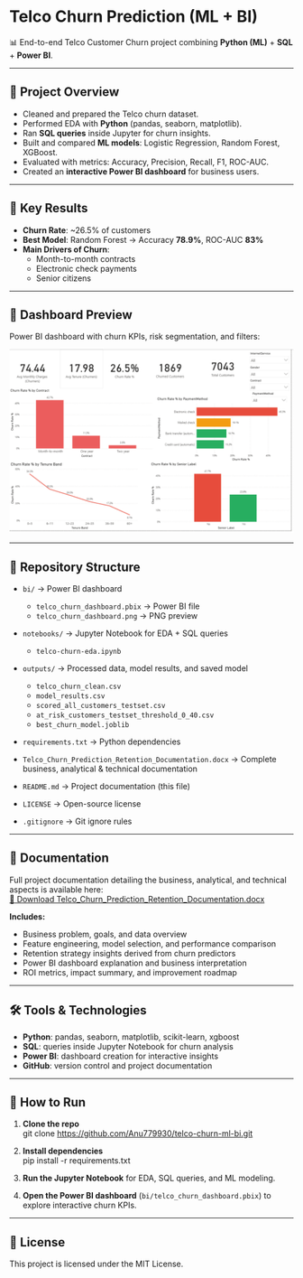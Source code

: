 # Telco Churn Prediction (ML + BI)

📊 End-to-end Telco Customer Churn project combining **Python (ML)** + **SQL** + **Power BI**.

---

## 🔹 Project Overview
- Cleaned and prepared the Telco churn dataset.  
- Performed EDA with **Python** (pandas, seaborn, matplotlib).  
- Ran **SQL queries** inside Jupyter for churn insights.  
- Built and compared **ML models**: Logistic Regression, Random Forest, XGBoost.  
- Evaluated with metrics: Accuracy, Precision, Recall, F1, ROC-AUC.  
- Created an **interactive Power BI dashboard** for business users.

---

## 🔹 Key Results
- **Churn Rate**: ~26.5% of customers  
- **Best Model**: Random Forest → Accuracy **78.9%**, ROC-AUC **83%**  
- **Main Drivers of Churn**:  
  - Month-to-month contracts  
  - Electronic check payments  
  - Senior citizens  

---

## 🔹 Dashboard Preview
Power BI dashboard with churn KPIs, risk segmentation, and filters:

![Telco Churn Dashboard](bi/telco_churn_dashboard.png)

---

## 📂 Repository Structure  

- `bi/` → Power BI dashboard  
  - `telco_churn_dashboard.pbix` → Power BI file  
  - `telco_churn_dashboard.png` → PNG preview  

- `notebooks/` → Jupyter Notebook for EDA + SQL queries  
  - `telco-churn-eda.ipynb`

- `outputs/` → Processed data, model results, and saved model  
  - `telco_churn_clean.csv`  
  - `model_results.csv`  
  - `scored_all_customers_testset.csv`  
  - `at_risk_customers_testset_threshold_0_40.csv`  
  - `best_churn_model.joblib`  

- `requirements.txt` → Python dependencies
- `Telco_Churn_Prediction_Retention_Documentation.docx` → Complete business, analytical & technical documentation  
- `README.md` → Project documentation (this file)  
- `LICENSE` → Open-source license  
- `.gitignore` → Git ignore rules
  
---

## 📄 Documentation

Full project documentation detailing the business, analytical, and technical aspects is available here:  
[📘 Download Telco_Churn_Prediction_Retention_Documentation.docx](./Telco_Churn_Prediction_Retention_Documentation.docx)

**Includes:**
- Business problem, goals, and data overview  
- Feature engineering, model selection, and performance comparison  
- Retention strategy insights derived from churn predictors  
- Power BI dashboard explanation and business interpretation  
- ROI metrics, impact summary, and improvement roadmap  

---


## 🛠️ Tools & Technologies  
- **Python**: pandas, seaborn, matplotlib, scikit-learn, xgboost  
- **SQL**: queries inside Jupyter Notebook for churn analysis  
- **Power BI**: dashboard creation for interactive insights  
- **GitHub**: version control and project documentation  

---
## 🔹 How to Run

1. **Clone the repo**  
   git clone https://github.com/Anu779930/telco-churn-ml-bi.git  

2. **Install dependencies**  
   pip install -r requirements.txt  

3. **Run the Jupyter Notebook** for EDA, SQL queries, and ML modeling.  

4. **Open the Power BI dashboard** (`bi/telco_churn_dashboard.pbix`) to explore interactive churn KPIs.  

---

## 📜 License
This project is licensed under the MIT License.
